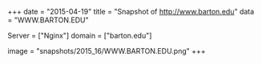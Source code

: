 
+++
date = "2015-04-19"
title = "Snapshot of http://www.barton.edu"
data = "WWW.BARTON.EDU"

Server = ["Nginx"]
domain = ["barton.edu"]

  image = "snapshots/2015_16/WWW.BARTON.EDU.png"
+++
#
